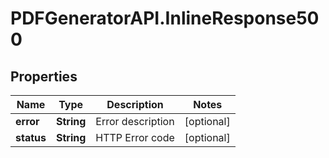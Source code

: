 # PDFGeneratorAPI.InlineResponse500

## Properties

Name | Type | Description | Notes
------------ | ------------- | ------------- | -------------
**error** | **String** | Error description | [optional] 
**status** | **String** | HTTP Error code | [optional] 



